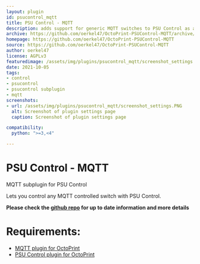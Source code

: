 ```yaml
---
layout: plugin
id: psucontrol_mqtt
title: PSU Control - MQTT
description: adds support for generic MQTT switches to PSU Control as a subplugin
archive: https://github.com/oerkel47/OctoPrint-PSUControl-MQTT/archive/main.zip
homepage: https://github.com/oerkel47/OctoPrint-PSUControl-MQTT
source: https://github.com/oerkel47/OctoPrint-PSUControl-MQTT
author: oerkel47
license: AGPLv3
featuredimage: /assets/img/plugins/psucontrol_mqtt/screenshot_settings.PNG
date: 2021-10-05
tags:
- control
- psucontrol
- psucontrol subplugin
- mqtt
screenshots:
- url: /assets/img/plugins/psucontrol_mqtt/screenshot_settings.PNG
  alt: Screenshot of plugin settings page
  caption: Screenshot of plugin settings page

compatibility:
  python: ">=3,<4"

---
```


# PSU Control - MQTT
MQTT subplugin for PSU Control

Lets you control any MQTT controlled switch with PSU Control.

**Please check the [github repo](https://github.com/oerkel47/OctoPrint-PSUControl-MQTT) for up to date information and more details**

# Requirements:
- [MQTT plugin for OctoPrint](https://plugins.octoprint.org/plugins/mqtt/)
- [PSU Control plugin for OctoPrint](https://plugins.octoprint.org/plugins/psucontrol/)

